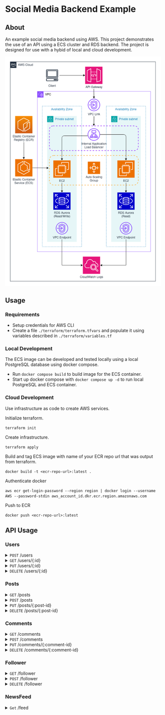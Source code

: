 # Social Media Backend Example

## About
An example social media backend using AWS. This project demonstrates the use of an API using a ECS cluster and RDS
backend. The project is designed for use with a hybid of local and cloud development.

![sample image](./diagram.drawio.png)


## Usage

### Requirements
- Setup credentials for AWS CLI
- Create a file `./terraform/terraform.tfvars` and populate it using variables described in `./terraform/variables.tf`

### Local Development
The ECS image can be developed and tested locally using a local PostgreSQL database using docker compose.

- Run `docker compose build` to build image for the ECS container.
- Start up docker compose with `docker compose up -d` to run local PostgreSQL and ECS container.

### Cloud Development

Use infrastructure as code to create AWS services.

Initialize terraform.

`terraform init`

Create infrastructure.

`terraform apply`

Build and tag ECS image with name of your ECR repo url that was output from terraform.

`docker build -t <ecr-repo-url>:latest .`

Authenticate docker

`aws ecr get-login-password --region region | docker login --username AWS --password-stdin aws_account_id.dkr.ecr.region.amazonaws.com`

Push to ECR

`docker push <ecr-repo-url>:latest`

## API Usage

### Users

<details>
<summary>
<code>POST</code> /users
</summary>

Create a new user.

</details>



<details>
<summary>
<code>GET</code> /users/{:id}
</summary>

Get a user

</details>

<details>
<summary>
<code>PUT</code> /users/{:id}
</summary>

Update a user

</details>

<details>
<summary>
<code>DELETE</code> /users/{:id}
</summary>

Delete a user

</details>

### Posts

<details>
<summary>
<code>GET</code> /posts
</summary>

Get posts

</details>

<details>
<summary>
<code>POST</code> /posts
</summary>

Create a new post

</details>

<details>
<summary>
<code>PUT</code> /posts/{:post-id}
</summary>

Update a post

</details>

<details>
<summary>
<code>DELETE</code> /posts/{:post-id}
</summary>

Delete a post

</details>

### Comments

<details>
<summary>
<code>GET</code> /comments
</summary>

Get comments from a post with pagination

</details>

<details>
<summary>
<code>POST</code> /comments
</summary>

Create a new comment on a post

</details>

<details>
<summary>
<code>PUT</code> /comments/{:comment-id}
</summary>

Update a comment on a post

</details>

<details>
<summary>
<code>DELETE</code> /comments/{:comment-id}
</summary>

Delete a comment on a post

</details>

### Follower

<details>
<summary>
<code>GET</code> /follower
</summary>

Get follwers with pagination

</details>

<details>
<summary>
<code>POST</code> /follower
</summary>

Create a follower

</details>

<details>
<summary>
<code>DELETE</code> /follower
</summary>

Delete a following relationship

</details>


### NewsFeed

<details>
<summary>
<code>Get</code> /feed
</summary>

Get newsfeed for user with pagination

</details>

